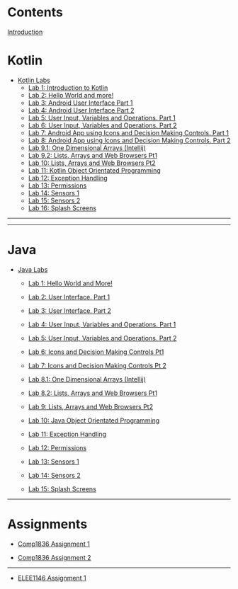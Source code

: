 # Contents

[Introduction](Introduction.md)

# Kotlin

- [Kotlin Labs]()
  - [Lab 1: Introduction to Kotlin](Kotlin/Lab_1/Lab_1.md)
  - [Lab 2: Hello World and more!](Kotlin/Lab_2/2_Kotlin_Intro.md)
  - [Lab 3: Android User Interface Part 1](Kotlin/Lab_3/Lab_3.md)
  - [Lab 4: Android User Interface Part 2]()
  - [Lab 5: User Input, Variables and Operations. Part 1]()
  - [Lab 6: User Input, Variables and Operations. Part 2]()
  - [Lab 7: Android App using Icons and Decision Making Controls. Part 1]()
  - [Lab 8: Android App using Icons and Decision Making Controls. Part 2]()
  - [Lab 9.1: One Dimensional Arrays (Intellij)]()
  - [Lab 9.2: Lists, Arrays and Web Browsers Pt1]()
  - [Lab 10: Lists, Arrays and Web Browsers Pt2 ]()
  - [Lab 11: Kotlin Object Orientated Programming]()
  - [Lab 12: Exception Handling]()
  - [Lab 13: Permissions]()
  - [Lab 14: Sensors 1]()
  - [Lab 15: Sensors 2]()
  - [Lab 16: Splash Screens]()

-----------
-----------
# Java


- [Java Labs]() 
  - [Lab 1: Hello World and More!](Java/Lab_1/Lab_1.md)

  - [Lab 2: User Interface. Part 1]()

  - [Lab 3: User Interface. Part 2]()

  - [Lab 4: User Input, Variables and Operations. Part 1]()

  - [Lab 5: User Input, Variables and Operations. Part 2]()

  - [Lab 6: Icons and Decision Making Controls Pt1 ]()

  - [Lab 7: Icons and Decision Making Controls Pt 2 ]()

  - [Lab 8.1: One Dimensional Arrays (Intellij)]()

  - [Lab 8.2: Lists, Arrays and Web Browsers Pt1]()

  - [Lab 9: Lists, Arrays and Web Browsers Pt2 ]()

  - [Lab 10: Java Object Orientated Programming]()

  - [Lab 11: Exception Handling]()

  - [Lab 12: Permissions]()

  - [Lab 13: Sensors 1]()

  - [Lab 14: Sensors 2]()

  - [Lab 15: Splash Screens]()

------

# Assignments

- [Comp1836 Assignment 1]()

- [Comp1836 Assignment 2]()

------

- [ELEE1146 Assignment 1]()